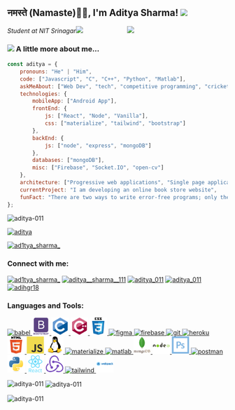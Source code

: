 <h2>नमस्ते (Namaste)🙏🏻, I'm Aditya Sharma! <img src="https://media.giphy.com/media/12oufCB0MyZ1Go/giphy.gif" width="50"></h2>
<img align='right' src="https://media.giphy.com/media/M9gbBd9nbDrOTu1Mqx/giphy.gif" width="230">
<p><em>Student at NIT Srinagar<img src="https://media.giphy.com/media/WUlplcMpOCEmTGBtBW/giphy.gif" width="30"> 
</em></p>



### <img src="https://media.giphy.com/media/VgCDAzcKvsR6OM0uWg/giphy.gif" width="50"> A little more about me...  

```javascript
const aditya = {
    pronouns: "He" | "Him",
    code: ["Javascript", "C", "C++", "Python", "Matlab"],
    askMeAbout: ["Web Dev", "tech", "competitive programming", "cricket", video games],
    technologies: {
        mobileApp: ["Android App"],
        frontEnd: {
            js: ["React", "Node", "Vanilla"],
            css: ["materialize", "tailwind", "bootstrap"]
        },
        backEnd: {
            js: ["node", "express", "mongoDB"]
        },
        databases: ["mongoDB"],
        misc: ["Firebase", "Socket.IO", "open-cv"]
    },
    architecture: ["Progressive web applications", "Single page applications"],
    currentProject: "I am developing an online book store website",
    funFact: "There are two ways to write error-free programs; only the third one works"
};
```

<p align="left"> <img src="https://komarev.com/ghpvc/?username=aditya-011&label=Profile%20views&color=0e75b6&style=flat" alt="aditya-011" /> </p>

<p align="left"><a href="https://github.com/ryo-ma/github-profile-trophy"><img src="https://github-profile-trophy.vercel.app/?username=aditya-011&show_icons=true&theme=tokyonight" alt="aditya" /></a> </p>

<p align="left"> <a href="https://twitter.com/ad1tya_sharma_" target="blank"><img src="https://img.shields.io/twitter/follow/ad1tya_sharma_?logo=twitter&style=for-the-badge" alt="ad1tya_sharma_" /></a> </p>

<h3 align="left">Connect with me:</h3>
<p align="left">
<a href="https://twitter.com/ad1tya_sharma_" target="blank"><img align="center" src="https://raw.githubusercontent.com/rahuldkjain/github-profile-readme-generator/master/src/images/icons/Social/twitter.svg" alt="ad1tya_sharma_" height="30" width="40" /></a>
<a href="https://instagram.com/aditya__sharma__111" target="blank"><img align="center" src="https://raw.githubusercontent.com/rahuldkjain/github-profile-readme-generator/master/src/images/icons/Social/instagram.svg" alt="aditya__sharma__111" height="30" width="40" /></a>
<a href="https://www.codechef.com/users/aditya_011" target="blank"><img align="center" src="https://cdn.jsdelivr.net/npm/simple-icons@3.1.0/icons/codechef.svg" alt="aditya_011" height="30" width="40" /></a>
<a href="https://codeforces.com/profile/aditya_011" target="blank"><img align="center" src="https://cdn.jsdelivr.net/npm/simple-icons@3.0.1/icons/codeforces.svg" alt="aditya_011" height="30" width="40" /></a>
<a href="https://auth.geeksforgeeks.org/user/adihgr18" target="blank"><img align="center" src="https://raw.githubusercontent.com/rahuldkjain/github-profile-readme-generator/master/src/images/icons/Social/geeks-for-geeks.svg" alt="adihgr18" height="30" width="40" /></a>
</p>

<h3 align="left">Languages and Tools:</h3>
<p align="left"> <a href="https://babeljs.io/" target="_blank"> <img src="https://www.vectorlogo.zone/logos/babeljs/babeljs-icon.svg" alt="babel" width="40" height="40"/> </a> <a href="https://getbootstrap.com" target="_blank"> <img src="https://raw.githubusercontent.com/devicons/devicon/master/icons/bootstrap/bootstrap-plain-wordmark.svg" alt="bootstrap" width="40" height="40"/> </a> <a href="https://www.cprogramming.com/" target="_blank"> <img src="https://raw.githubusercontent.com/devicons/devicon/master/icons/c/c-original.svg" alt="c" width="40" height="40"/> </a> <a href="https://www.w3schools.com/cpp/" target="_blank"> <img src="https://raw.githubusercontent.com/devicons/devicon/master/icons/cplusplus/cplusplus-original.svg" alt="cplusplus" width="40" height="40"/> </a> <a href="https://www.w3schools.com/css/" target="_blank"> <img src="https://raw.githubusercontent.com/devicons/devicon/master/icons/css3/css3-original-wordmark.svg" alt="css3" width="40" height="40"/> </a> <a href="https://www.figma.com/" target="_blank"> <img src="https://www.vectorlogo.zone/logos/figma/figma-icon.svg" alt="figma" width="40" height="40"/> </a> <a href="https://firebase.google.com/" target="_blank"> <img src="https://www.vectorlogo.zone/logos/firebase/firebase-icon.svg" alt="firebase" width="40" height="40"/> </a> <a href="https://git-scm.com/" target="_blank"> <img src="https://www.vectorlogo.zone/logos/git-scm/git-scm-icon.svg" alt="git" width="40" height="40"/> </a> <a href="https://heroku.com" target="_blank"> <img src="https://www.vectorlogo.zone/logos/heroku/heroku-icon.svg" alt="heroku" width="40" height="40"/> </a> <a href="https://www.w3.org/html/" target="_blank"> <img src="https://raw.githubusercontent.com/devicons/devicon/master/icons/html5/html5-original-wordmark.svg" alt="html5" width="40" height="40"/> </a> <a href="https://developer.mozilla.org/en-US/docs/Web/JavaScript" target="_blank"> <img src="https://raw.githubusercontent.com/devicons/devicon/master/icons/javascript/javascript-original.svg" alt="javascript" width="40" height="40"/> </a> <a href="https://www.linux.org/" target="_blank"> <img src="https://raw.githubusercontent.com/devicons/devicon/master/icons/linux/linux-original.svg" alt="linux" width="40" height="40"/> </a> <a href="https://materializecss.com/" target="_blank"> <img src="https://raw.githubusercontent.com/prplx/svg-logos/5585531d45d294869c4eaab4d7cf2e9c167710a9/svg/materialize.svg" alt="materialize" width="40" height="40"/> </a> <a href="https://www.mathworks.com/" target="_blank"> <img src="https://upload.wikimedia.org/wikipedia/commons/2/21/Matlab_Logo.png" alt="matlab" width="40" height="40"/> </a> <a href="https://www.mongodb.com/" target="_blank"> <img src="https://raw.githubusercontent.com/devicons/devicon/master/icons/mongodb/mongodb-original-wordmark.svg" alt="mongodb" width="40" height="40"/> </a> <a href="https://nodejs.org" target="_blank"> <img src="https://raw.githubusercontent.com/devicons/devicon/master/icons/nodejs/nodejs-original-wordmark.svg" alt="nodejs" width="40" height="40"/> </a> <a href="https://www.photoshop.com/en" target="_blank"> <img src="https://raw.githubusercontent.com/devicons/devicon/master/icons/photoshop/photoshop-line.svg" alt="photoshop" width="40" height="40"/> </a> <a href="https://postman.com" target="_blank"> <img src="https://www.vectorlogo.zone/logos/getpostman/getpostman-icon.svg" alt="postman" width="40" height="40"/> </a> <a href="https://www.python.org" target="_blank"> <img src="https://raw.githubusercontent.com/devicons/devicon/master/icons/python/python-original.svg" alt="python" width="40" height="40"/> </a> <a href="https://reactjs.org/" target="_blank"> <img src="https://raw.githubusercontent.com/devicons/devicon/master/icons/react/react-original-wordmark.svg" alt="react" width="40" height="40"/> </a> <a href="https://redux.js.org" target="_blank"> <img src="https://raw.githubusercontent.com/devicons/devicon/master/icons/redux/redux-original.svg" alt="redux" width="40" height="40"/> </a> <a href="https://tailwindcss.com/" target="_blank"> <img src="https://www.vectorlogo.zone/logos/tailwindcss/tailwindcss-icon.svg" alt="tailwind" width="40" height="40"/> </a> <a href="https://webpack.js.org" target="_blank"> <img src="https://raw.githubusercontent.com/devicons/devicon/d00d0969292a6569d45b06d3f350f463a0107b0d/icons/webpack/webpack-original-wordmark.svg" alt="webpack" width="40" height="40"/> </a> </p>

<p><img align="left" src="https://github-readme-stats.vercel.app/api/top-langs?username=aditya-011&show_icons=true&count_private=true&theme=tokyonight" alt="aditya-011" /></p>

<p>&nbsp;<img align="center" src="https://github-readme-stats.vercel.app/api?username=aditya-011&show_icons=true&locale=en&count_private=true&theme=tokyonight" alt="aditya-011" /></p>

<p><img align="center" src="https://github-readme-streak-stats.herokuapp.com/?user=aditya-011&count_private=true&theme=tokyonight" alt="aditya-011" /></p>

